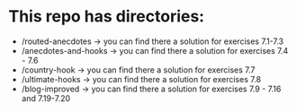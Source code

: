 # This repo has directories: #
* /routed-anecdotes -> you can find there a solution for exercises 7.1-7.3
* /anecdotes-and-hooks -> you can find there a solution for exercises 7.4 - 7.6
* /country-hook -> you can find there a solution for exercises 7.7
* /ultimate-hooks -> you can find there a solution for exercises 7.8
* /blog-improved -> you can find there a solution for exercises 7.9 - 7.16 and 7.19-7.20
